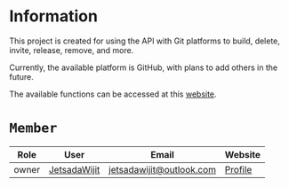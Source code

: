 # Information

This project is created for using the API with Git platforms to build, delete, invite, release, remove, and more.

Currently, the available platform is GitHub, with plans to add others in the future.

The available functions can be accessed at this [website](https://jetsadawijit.github.io/npmjs-website/).

# `Member`

|Role|User|Email|Website|
|-|-|-|-|
|owner|[JetsadaWijit](https://github.com/JetsadaWijit)|jetsadawijit@outlook.com|[Profile](https://jetsadawijit.github.io)|
